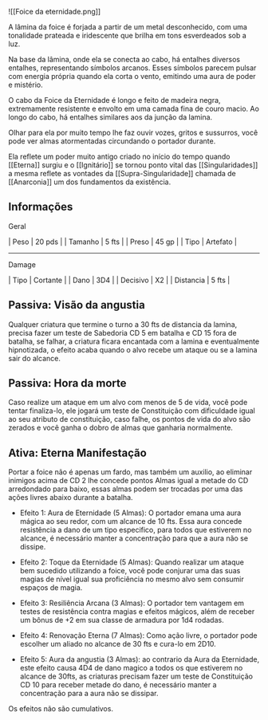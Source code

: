 ![[Foice da eternidade.png]]

A lâmina da foice é forjada a partir de um metal desconhecido, com uma tonalidade prateada e iridescente que brilha em tons esverdeados sob a luz.

Na base da lâmina, onde ela se conecta ao cabo, há entalhes diversos entalhes, representando símbolos arcanos. Esses símbolos parecem pulsar com energia própria quando ela corta o vento, emitindo uma aura de poder e mistério.

O cabo da Foice da Eternidade é longo e feito de madeira negra, extremamente resistente e envolto em uma camada fina de couro macio. Ao longo do cabo, há entalhes similares aos da junção da lamina.

Olhar para ela por muito tempo lhe faz ouvir vozes, gritos e sussurros, você pode ver almas atormentadas circundando o portador durante.

Ela reflete um poder muito antigo criado no início do tempo quando [[Eterna]] surgiu e o [[Ignitário]] se tornou ponto vital das [[Singularidades]] a mesma reflete as vontades da [[Supra-Singularidade]] chamada de [[Anarconia]] um dos fundamentos da existência.

## Informações
Geral

| Peso | 20 pds |
| Tamanho | 5 fts |
| Preso | 45 gp |
| Tipo | Artefato |

---
Damage

| Tipo | Cortante |
| Dano | 3D4 |
| Decisivo | X2 |
| Distancia | 5 fts |


## Passiva: Visão da angustia

Qualquer criatura que termine o turno a 30 fts de distancia da lamina, precisa fazer um teste de Sabedoria CD 5 em batalha e CD 15 fora de batalha, se falhar, a criatura ficara encantada com a lamina e eventualmente hipnotizada, o efeito acaba quando o alvo recebe um ataque ou se a lamina sair do alcance.

## Passiva: Hora da morte

Caso realize um ataque em um alvo com menos de 5 de vida, você pode tentar finaliza-lo, ele jogará um teste de Constituição com dificuldade igual ao seu atributo de constituição, caso falhe, os pontos de vida do alvo são zerados e você ganha o dobro de almas que ganharia normalmente.

## Ativa: Eterna Manifestação

Portar a foice não é apenas um fardo, mas também um auxilio, ao eliminar inimigos acima de CD 2 lhe concede pontos Almas igual a metade do CD arredondado para baixo, essas almas podem ser trocadas por uma das ações livres abaixo durante a batalha. 

- Efeito 1: Aura de Eternidade (5 Almas): O portador emana uma aura mágica ao seu redor, com um alcance de 10 fts. Essa aura concede resistência a dano de um tipo especifico, para todos que estiverem no alcance, é necessário manter a concentração para que a aura não se dissipe.

- Efeito 2: Toque da Eternidade (5 Almas): Quando realizar um ataque bem sucedido utilizando a foice, você pode conjurar uma das suas magias de nível igual sua proficiência no mesmo alvo sem consumir espaços de magia.

- Efeito 3: Resiliência Arcana (3 Almas): O portador tem vantagem em testes de resistência contra magias e efeitos mágicos, além de receber um bônus de +2 em sua classe de armadura por 1d4 rodadas.

- Efeito 4: Renovação Eterna (7 Almas): Como ação livre, o portador pode escolher um aliado no alcance de 30 fts e cura-lo em 2D10.

- Efeito 5: Aura da angustia (3 Almas): ao contrario da Aura da Eternidade, este efeito causa 4D4 de dano magico a todos os que estiverem no alcance de 30fts, as criaturas precisam fazer um teste de Constituição CD 10 para receber metade do dano, é necessário manter a concentração para a aura não se dissipar.

Os efeitos não são cumulativos.